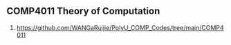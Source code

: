 ## COMP4011 Theory of Computation
1. https://github.com/WANGaRuijie/PolyU_COMP_Codes/tree/main/COMP4011